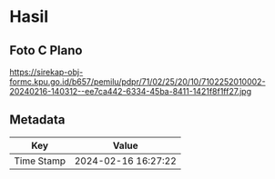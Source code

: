 # Hasil

## Foto C Plano

https://sirekap-obj-formc.kpu.go.id/b657/pemilu/pdpr/71/02/25/20/10/7102252010002-20240216-140312--ee7ca442-6334-45ba-8411-1421f8f1ff27.jpg


## Metadata

| Key        | Value               |
| ---------- | ------------------- |
| Time Stamp | 2024-02-16 16:27:22 |



